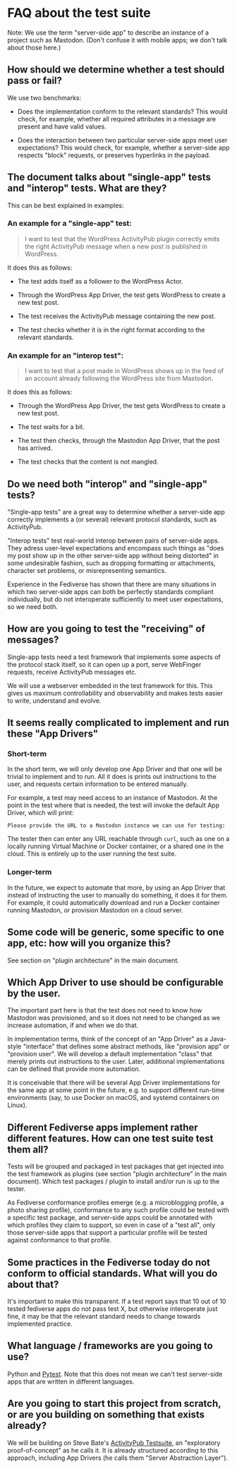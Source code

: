 # FAQ about the test suite

Note: We use the term "server-side app" to describe an instance of a project such as
Mastodon. (Don't confuse it with mobile apps; we don't talk about those here.)

## How should we determine whether a test should pass or fail?

We use two benchmarks:

* Does the implementation conform to the relevant standards? This would check, for example,
  whether all required attributes in a message are present and have valid values.

* Does the interaction between two particular server-side apps meet user expectations?
  This would check, for example, whether a server-side app respects "block" requests,
  or preserves hyperlinks in the payload.

## The document talks about "single-app" tests and "interop" tests. What are they?

This can be best explained in examples:

### An example for a "single-app" test:

> I want to test that the WordPress ActivityPub plugin correctly emits the right ActivityPub
  message when a new post is published in WordPress.

It does this as follows:

* The test adds itself as a follower to the WordPress Actor.

* Through the WordPress App Driver, the test gets WordPress to create a new test post.

* The test receives the ActivityPub message containing the new post.

* The test checks whether it is in the right format according to the relevant standards.

### An example for an "interop test":

> I want to test that a post made in WordPress shows up in the feed of an account
  already following the WordPress site from Mastodon.

It does this as follows:

* Through the WordPress App Driver, the test gets WordPress to create a new test post.

* The test waits for a bit.

* The test then checks, through the Mastodon App Driver, that the post has arrived.

* The test checks that the content is not mangled.

## Do we need both "interop" and "single-app" tests?

"Single-app tests" are a great way to determine whether a server-side app correctly implements
a (or several) relevant protocol standards, such as ActivityPub.

"Interop tests" test real-world interop between pairs of server-side apps. They adress
user-level expectations and encompass such things as "does my post show up in the other
server-side app without being distorted" in some undesirable fashion, such as dropping
formatting or attachments, character set problems, or misrepresenting semantics.

Experience in the Fediverse has shown that there are many situations in which two
server-side apps can both be perfectly standards compliant individually, but do
not interoperate sufficiently to meet user expectations, so we need both.

## How are you going to test the "receiving" of messages?

Single-app tests need a test framework that implements some aspects of the protocol
stack itself, so it can open up a port, serve WebFinger requests, receive
ActivityPub messages etc.

We will use a webserver embedded in the test framework for this. This gives us maximum
controllability and observability and makes tests easier to write, understand and evolve.

## It seems really complicated to implement and run these "App Drivers"

### Short-term

In the short term, we will only develop one App Driver and that one will be trivial
to implement and to run. All it does is prints out instructions to the user, and
requests certain information to be entered manually.

For example, a test may need access to an instance of Mastodon. At the point in the
test where that is needed, the test will invoke the default App Driver, which will
print:

```
Please provide the URL to a Mastodon instance we can use for testing:
```

The tester then can enter any URL reachable through `curl`, such as one on a locally
running Virtual Machine or Docker container, or a shared one in the cloud. This is entirely
up to the user running the test suite.

### Longer-term

In the future, we expect to automate that more, by using an App Driver that instead of
instructing the user to manually do something, it does it for them. For example,
it could automatically download and run a Docker container running Mastodon,
or provision Mastodon on a cloud server.

## Some code will be generic, some specific to one app, etc: how will you organize this?

See section on "plugin architecture" in the main document.

## Which App Driver to use should be configurable by the user.

The important part here is that the test does not need to know how Mastodon was
provisioned, and so it does not need to be changed as we increase automation, if and
when we do that.

In implementation terms, think of the concept of an "App Driver" as a Java-style "interface"
that defines some abstract methods, like "provision app" or "provision user". We
will develop a default implementation "class" that merely prints out instructions
to the user. Later, additional implementations can be defined that provide
more automation.

It is conceivable that there will be several App Driver implementations for the same app
at some point in the future, e.g. to support different run-time environments (say, to use
Docker on macOS, and systemd containers on Linux).

## Different Fediverse apps implement rather different features. How can one test suite test them all?

Tests will be grouped and packaged in test packages that get injected into the test framework
as plugins (see section "plugin architecture" in the main document). Which test packages / plugin
to install and/or run is up to the tester.

As Fediverse conformance profiles emerge (e.g. a microblogging profile, a photo sharing profile),
conformance to any such profile could be tested with a specific test package, and
server-side apps could be annotated with which profiles they claim to support, so
even in case of a "test all", only those server-side apps that support a particular profile
will be tested against conformance to that profile.

## Some practices in the Fediverse today do not conform to official standards. What will you do about that?

It's important to make this transparent. If a test report says that 10 out of 10
tested fediverse apps do not pass test X, but otherwise interoperate just fine, it may be
that the relevant standard needs to change towards implemented practice.

## What language / frameworks are you going to use?

Python and [Pytest](http://pytest.org/). Note that this does not mean we can't test
server-side apps that are written in different languages.

## Are you going to start this project from scratch, or are you building on something that exists already?

We will be building on Steve Bate's [ActivityPub Testsuite](https://github.com/steve-bate/activitypub-testsuite),
an "exploratory proof-of-concept" as he calls it. It is already structured according to this approach,
including App Drivers (he calls them "Server Abstraction Layer").

